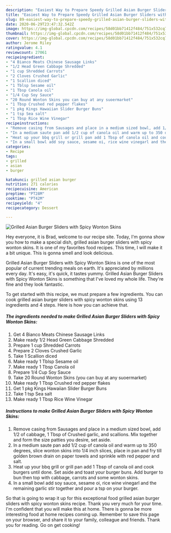 ```yaml
---
description: "Easiest Way to Prepare Speedy Grilled Asian Burger Sliders with Spicy Wonton Skins"
title: "Easiest Way to Prepare Speedy Grilled Asian Burger Sliders with Spicy Wonton Skins"
slug: 89-easiest-way-to-prepare-speedy-grilled-asian-burger-sliders-with-spicy-wonton-skins
date: 2020-06-29T23:47:32.542Z
image: https://img-global.cpcdn.com/recipes/58d01bb71412f484/751x532cq70/grilled-asian-burger-sliders-with-spicy-wonton-skins-recipe-main-photo.jpg
thumbnail: https://img-global.cpcdn.com/recipes/58d01bb71412f484/751x532cq70/grilled-asian-burger-sliders-with-spicy-wonton-skins-recipe-main-photo.jpg
cover: https://img-global.cpcdn.com/recipes/58d01bb71412f484/751x532cq70/grilled-asian-burger-sliders-with-spicy-wonton-skins-recipe-main-photo.jpg
author: Jerome Riley
ratingvalue: 4.1
reviewcount: 27061
recipeingredient:
- "4 Bianco Meats Chinese Sausage Links"
- "1/2 Head Green Cabbage Shredded"
- "1 cup Shredded Carrots"
- "2 Cloves Crushed Garlic"
- "1 Scallion diced"
- "1 Tblsp Sesame oil"
- "1 Tbsp Canola oil"
- "1/4 Cup Soy Sauce"
- "20 Round Wonton Skins you can buy at any suoermarket"
- "1 Tbsp Crushed red pepper flakes"
- "1 pkg Kings Hawaiian Slider Burger Buns"
- "1 tsp Sea salt"
- "1 Tbsp Rice Wine Vinegar"
recipeinstructions:
- "Remove casing from Sausages and place in a medium sized bowl, add 1/2 of cabbage, 1 Tbsp of Crushed garlic, and scallions. Mix together and form the size patties you desire, set aside."
- "In a medium saute pan add 1/2 cup of canola oil and warm up to 350 degrees, slice wonton skins into 1/4 inch slices, place in pan and fry till golden brown drain on paper towels and sprinkle with red pepper and salt."
- "Heat up your bbq grill or grill pan add 1 Tbsp of canola oil and cook burgers until done. Set aside and toast your burger buns. Add burger to bun then top with cabbage, carrots and some wonton skins."
- "In a small bowl add soy sauce, sesame oi, rice wine vinegarl and the remaining garlic stir together and pour a tsp on your burger."
categories:
- Recipe
tags:
- grilled
- asian
- burger

katakunci: grilled asian burger 
nutrition: 271 calories
recipecuisine: American
preptime: "PT28M"
cooktime: "PT42M"
recipeyield: "4"
recipecategory: Dessert

---
```



![Grilled Asian Burger Sliders with Spicy Wonton Skins](https://img-global.cpcdn.com/recipes/58d01bb71412f484/751x532cq70/grilled-asian-burger-sliders-with-spicy-wonton-skins-recipe-main-photo.jpg)

Hey everyone, it is Brad, welcome to our recipe site. Today, I'm gonna show you how to make a special dish, grilled asian burger sliders with spicy wonton skins. It is one of my favorites food recipes. This time, I will make it a bit unique. This is gonna smell and look delicious.

Grilled Asian Burger Sliders with Spicy Wonton Skins is one of the most popular of current trending meals on earth. It's appreciated by millions every day. It's easy, it's quick, it tastes yummy. Grilled Asian Burger Sliders with Spicy Wonton Skins is something that I've loved my whole life. They're fine and they look fantastic.




To get started with this recipe, we must prepare a few ingredients. You can cook grilled asian burger sliders with spicy wonton skins using 13 ingredients and 4 steps. Here is how you can achieve that.

<!--inarticleads1-->

##### The ingredients needed to make Grilled Asian Burger Sliders with Spicy Wonton Skins:

1. Get 4 Bianco Meats Chinese Sausage Links
1. Make ready 1/2 Head Green Cabbage Shredded
1. Prepare 1 cup Shredded Carrots
1. Prepare 2 Cloves Crushed Garlic
1. Take 1 Scallion diced
1. Make ready 1 Tblsp Sesame oil
1. Make ready 1 Tbsp Canola oil
1. Prepare 1/4 Cup Soy Sauce
1. Take 20 Round Wonton Skins (you can buy at any suoermarket)
1. Make ready 1 Tbsp Crushed red pepper flakes
1. Get 1 pkg Kings Hawaiian Slider Burger Buns
1. Take 1 tsp Sea salt
1. Make ready 1 Tbsp Rice Wine Vinegar




<!--inarticleads2-->

##### Instructions to make Grilled Asian Burger Sliders with Spicy Wonton Skins:

1. Remove casing from Sausages and place in a medium sized bowl, add 1/2 of cabbage, 1 Tbsp of Crushed garlic, and scallions. Mix together and form the size patties you desire, set aside.
1. In a medium saute pan add 1/2 cup of canola oil and warm up to 350 degrees, slice wonton skins into 1/4 inch slices, place in pan and fry till golden brown drain on paper towels and sprinkle with red pepper and salt.
1. Heat up your bbq grill or grill pan add 1 Tbsp of canola oil and cook burgers until done. Set aside and toast your burger buns. Add burger to bun then top with cabbage, carrots and some wonton skins.
1. In a small bowl add soy sauce, sesame oi, rice wine vinegarl and the remaining garlic stir together and pour a tsp on your burger.




So that is going to wrap it up for this exceptional food grilled asian burger sliders with spicy wonton skins recipe. Thank you very much for your time. I'm confident that you will make this at home. There is gonna be more interesting food at home recipes coming up. Remember to save this page on your browser, and share it to your family, colleague and friends. Thank you for reading. Go on get cooking!
